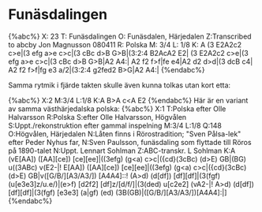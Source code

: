 # Funäsdalingen

{%abc%}
X: 23
T: Funäsdalingen
O: Funäsdalen, Härjedalen
Z:Transcribed to abcby Jon Magnusson 080411
R: Polska
M: 3/4
L: 1/8
K: A
(3 E2A2c2 c>e|(3 efg a>e c>c|(3 cBc d>B G>B|(3:2:4 B2AcA2 E2|
(3 E2A2c2 c>e|(3 efg a>e c>c|(3 cBc d>B G>B|A2 A4:|
A2 f2 f>f|fe e4|A2 d2 d>d|(3 dcB c4|
A2 f2 f>f|fg e3 a/2|(3:2:4 g2fed2 B>G|A2 A4:|
{%endabc%}

Samma rytmik i fjärde takten skulle även kunna tolkas utan kort etta:

{%abc%}
X:2
M:3/4
L:1/8
K:A
B>A c<A E2
{%endabc%}
Här är en variant av samma västhärjedalska polska:
{%abc%}
X:1
T:Polska efter Olle Halvarsson
R:Polska
S:efter Olle Halvarsson, Högvålen
S:Uppt./rekonstruktion efter gammal inspelning
M:3/4
L:1/8
Q:148
O:Högvålen, Härjedalen
N:Låten finns i Rörostradition; "Sven Pålsa-lek" efter Peder Nyhus far,
N:Sven Paulsson, funäsdaling som flyttade till Röros på 1890-talet
N:Uppt. Lennart Sohlman
Z:ABC-transkr. L Sohlman
K:A
(vE[AA]) ([AA][ce]) [ce][ee]|((3efg) (g<a) c>c|({cd}(3cBc) (d>E) GB|(BG) u((3ABc) v(E2-|! 
E[AA]) ([AA][ce]) [ce][ee]|((3efg) (g<a) c>c|({cd}(3cBc) (d>E) GB|v([G/B/][A3/A3/]) [A4A4]::! 
(A>d) (d[df]) [df][df]|(3(fgf) (u[e3e3]z/u.e/)|(e>f) [d2f2] [df]z/[d/f/]|(3(ded) u[c2e2] (vA2-|! 
A>d) (d[df]) [df][df]|(3(fgf) [e3e3] (a|gf) (ed) (3B(GB)|([G/B/][A3/A3/])[A4A4]:|]
{%endabc%}

